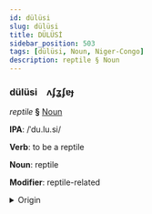 ```yaml
---
id: dülüsi
slug: dülüsi
title: DÜLÜSİ
sidebar_position: 503
tags: [dülüsi, Noun, Niger-Congo]
description: reptile § Noun
---
```


### dülüsi&emsp;<span kind="abugida">ʌʄʓʄɐɟ</span>

*reptile* **§** [Noun](../../tags/Noun)

**IPA**: /ˈdu.lu.si/

**Verb**: to be a reptile

**Noun**: reptile

**Modifier**: reptile-related

<details>
    <summary>Origin</summary>
    Chichewa buluzi <br/>
    <em>Niger-Congo Language Family</em>
</details>